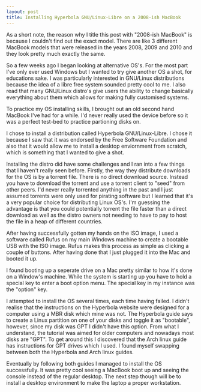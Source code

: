```yaml
---
layout: post
title: Installing Hyperbola GNU/Linux-Libre on a 2008-ish MacBook
---
```


As a short note, the reason why I title this post with "2008-ish MacBook" is because I couldn't find out the exact model. There are like 3 different MacBook models that were released in the years 2008, 2009
and 2010 and they look pretty much exactly the same.

So a few weeks ago I began looking at alternative OS's. For the most part I've only ever used Windows but I wanted to try give another OS a shot, for educations sake.
I was particularly interested in GNU/Linux distributions because the idea of a libre free system sounded pretty cool to me. I also read that many GNU/Linux distro's give users the ability to change basically everything about them which allows for making fully customised systems.

To practice my OS installing skills, I brought out an old second hand MacBook I've had for a while. I'd never really used the device before so it was a perfect test-bed to practice
partioning disks on. 

I chose to install a distribution called Hyperbola GNU/Linux-Libre. I chose it because I saw that it was endorsed by the Free Software Foundation and also that it would allow me to install a desktop
enviornment from scratch, which is something that I wanted to give a shot.

Installing the distro did have some challenges and I ran into a few things that I haven't really seen before. Firstly, the way they distribute downloads for the OS is by a torrent file. There is
no direct download source. Instead you have to download the torrent and use a torrent client to "seed" from other peers. I'd never really torrented anything in the past and I just assumed torrents were only used for pirating software but I learned that it's a very popular choice for distributing Linux OS's. I'm guessing the advantage is that you could potentially torrent the file faster than a direct download as well as the distro owners not needing to have to pay to host the file in a heap of different countries.

After having successfully gotten my hands on the ISO image, I used a software called Rufus on my main Windows machine to create a bootable USB with the ISO image. Rufus makes this process as simple as clicking
a couple of buttons. After having done that I just plugged it into the Mac and booted it up.

I found booting up a seperate drive on a Mac pretty similar to how it's done on a Window's machine. While the system is starting up you have to hold a special key to enter a boot option menu. The special key in my instance was the "option" key. 

I attempted to install the OS several times, each time having failed. I didn't realise that the instructions on the Hyperbola website were designed for a computer using a MBR disk which mine was not. The Hyperbola guide says to create a Linux partition on one of your disks and toggle it as "bootable", however, since my disk was GPT I didn't have this option. From what I understand, the tutorial was aimed for older computers and nowadays most disks are "GPT". To get around this I discovered that the Arch linux guide has instructions for GPT drives which I used. I found myself swapping between both the Hyperbola and Arch linux guides.

Eventually by following both guides I managed to install the OS successfully. It was pretty cool seeing a MacBook boot up and seeing the console instead of the regular desktop. The next step though will be to install a desktop environment to make the laptop a proper workstation.






